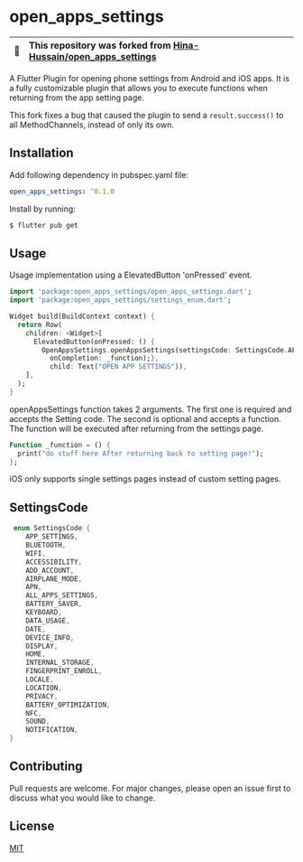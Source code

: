 # open_apps_settings

| :memo:        | This repository was forked from [Hina-Hussain/open_apps_settings](https://github.com/Hina-Hussain/open_apps_settings) |
|---------------|:----------------------------------------------------------------------------------------------------------------------|

A Flutter Plugin for opening phone settings from Android and iOS apps. It is a fully customizable plugin that allows you to execute functions when returning from the app setting page.

This fork fixes a bug that caused the plugin to send a `result.success()` to all MethodChannels, instead of only its own.

## Installation

Add following dependency in pubspec.yaml file:

```yaml
open_apps_settings: ^0.1.0
```

Install by running:

```bash
$ flutter pub get 
```

## Usage

Usage implementation using a ElevatedButton 'onPressed' event.

```Dart
import 'package:open_apps_settings/open_apps_settings.dart';
import 'package:open_apps_settings/settings_enum.dart';

Widget build(BuildContext context) {
  return Row(
    children: <Widget>[
      ElevatedButton(onPressed: () {
        OpenAppsSettings.openAppsSettings(settingsCode: SettingsCode.APP_SETTINGS,
          onCompletion: _function);},
          child: Text("OPEN APP SETTINGS")),
    ],
  );
}
```

openAppsSettings function takes 2 arguments. The first one is required and accepts the Setting code. The second is optional and accepts a function. The function will be executed after returning from the settings page.

```Dart
Function _function = () {
  print("do stuff here After returning back to setting page!");
};
```

iOS only supports single settings pages instead of custom setting pages.

## SettingsCode

```Dart
 enum SettingsCode {
    APP_SETTINGS,
    BLUETOOTH,
    WIFI,
    ACCESSIBILITY,
    ADD_ACCOUNT,
    AIRPLANE_MODE,
    APN,
    ALL_APPS_SETTINGS,
    BATTERY_SAVER,
    KEYBOARD,
    DATA_USAGE,
    DATE,
    DEVICE_INFO,
    DISPLAY,
    HOME,
    INTERNAL_STORAGE,
    FINGERPRINT_ENROLL,
    LOCALE,
    LOCATION,
    PRIVACY,
    BATTERY_OPTIMIZATION,
    NFC,
    SOUND,
    NOTIFICATION,
}
```

## Contributing

Pull requests are welcome. For major changes, please open an issue first to discuss what you would like to change.

## License

[MIT](https://choosealicense.com/licenses/mit/)


